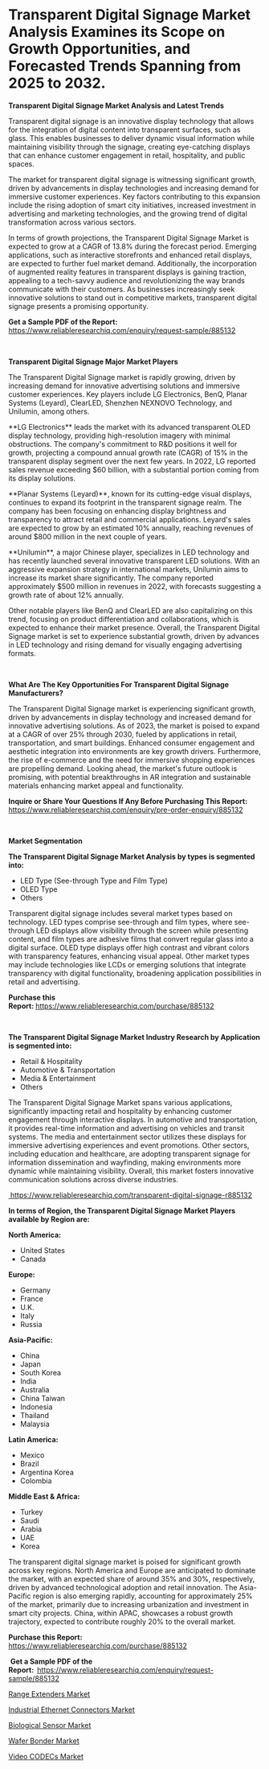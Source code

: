 <p><h1>Transparent Digital Signage Market Analysis Examines its Scope on Growth Opportunities, and Forecasted Trends Spanning from 2025 to 2032.</h1></p><p><strong>Transparent Digital Signage Market Analysis and Latest Trends</strong></p>
<p><p>Transparent digital signage is an innovative display technology that allows for the integration of digital content into transparent surfaces, such as glass. This enables businesses to deliver dynamic visual information while maintaining visibility through the signage, creating eye-catching displays that can enhance customer engagement in retail, hospitality, and public spaces. </p><p>The market for transparent digital signage is witnessing significant growth, driven by advancements in display technologies and increasing demand for immersive customer experiences. Key factors contributing to this expansion include the rising adoption of smart city initiatives, increased investment in advertising and marketing technologies, and the growing trend of digital transformation across various sectors.</p><p>In terms of growth projections, the Transparent Digital Signage Market is expected to grow at a CAGR of 13.8% during the forecast period. Emerging applications, such as interactive storefronts and enhanced retail displays, are expected to further fuel market demand. Additionally, the incorporation of augmented reality features in transparent displays is gaining traction, appealing to a tech-savvy audience and revolutionizing the way brands communicate with their customers. As businesses increasingly seek innovative solutions to stand out in competitive markets, transparent digital signage presents a promising opportunity.</p></p>
<p><strong>Get a Sample PDF of the Report:&nbsp;</strong> <a href="https://www.reliableresearchiq.com/enquiry/request-sample/885132?utm_campaign=1876&utm_medium=2&utm_source=Github&utm_content=ia&utm_term=06042025&utm_id=transparent-digital-signage">https://www.reliableresearchiq.com/enquiry/request-sample/885132</a></p>
<p>&nbsp;</p>
<p><strong>Transparent Digital Signage Major Market Players</strong></p>
<p><p>The Transparent Digital Signage market is rapidly growing, driven by increasing demand for innovative advertising solutions and immersive customer experiences. Key players include LG Electronics, BenQ, Planar Systems (Leyard), ClearLED, Shenzhen NEXNOVO Technology, and Unilumin, among others.</p><p>**LG Electronics** leads the market with its advanced transparent OLED display technology, providing high-resolution imagery with minimal obstructions. The company's commitment to R&D positions it well for growth, projecting a compound annual growth rate (CAGR) of 15% in the transparent display segment over the next few years. In 2022, LG reported sales revenue exceeding $60 billion, with a substantial portion coming from its display solutions.</p><p>**Planar Systems (Leyard)**, known for its cutting-edge visual displays, continues to expand its footprint in the transparent signage realm. The company has been focusing on enhancing display brightness and transparency to attract retail and commercial applications. Leyard's sales are expected to grow by an estimated 10% annually, reaching revenues of around $800 million in the next couple of years.</p><p>**Unilumin**, a major Chinese player, specializes in LED technology and has recently launched several innovative transparent LED solutions. With an aggressive expansion strategy in international markets, Unilumin aims to increase its market share significantly. The company reported approximately $500 million in revenues in 2022, with forecasts suggesting a growth rate of about 12% annually.</p><p>Other notable players like BenQ and ClearLED are also capitalizing on this trend, focusing on product differentiation and collaborations, which is expected to enhance their market presence. Overall, the Transparent Digital Signage market is set to experience substantial growth, driven by advances in LED technology and rising demand for visually engaging advertising formats.</p></p>
<p>&nbsp;</p>
<p><strong>What Are The Key Opportunities For Transparent Digital Signage Manufacturers?</strong></p>
<p><p>The Transparent Digital Signage market is experiencing significant growth, driven by advancements in display technology and increased demand for innovative advertising solutions. As of 2023, the market is poised to expand at a CAGR of over 25% through 2030, fueled by applications in retail, transportation, and smart buildings. Enhanced consumer engagement and aesthetic integration into environments are key growth drivers. Furthermore, the rise of e-commerce and the need for immersive shopping experiences are propelling demand. Looking ahead, the market's future outlook is promising, with potential breakthroughs in AR integration and sustainable materials enhancing market appeal and functionality.</p></p>
<p><strong>Inquire or Share Your Questions If Any Before Purchasing This Report:</strong> <a href="https://www.reliableresearchiq.com/enquiry/pre-order-enquiry/885132?utm_campaign=1876&utm_medium=2&utm_source=Github&utm_content=ia&utm_term=06042025&utm_id=transparent-digital-signage">https://www.reliableresearchiq.com/enquiry/pre-order-enquiry/885132</a></p>
<p>&nbsp;</p>
<p><strong>Market Segmentation</strong></p>
<p><strong>The Transparent Digital Signage Market Analysis by types is segmented into:</strong></p>
<p><ul><li>LED Type (See-through Type and Film Type)</li><li>OLED Type</li><li>Others</li></ul></p>
<p><p>Transparent digital signage includes several market types based on technology. LED types comprise see-through and film types, where see-through LED displays allow visibility through the screen while presenting content, and film types are adhesive films that convert regular glass into a digital surface. OLED type displays offer high contrast and vibrant colors with transparency features, enhancing visual appeal. Other market types may include technologies like LCDs or emerging solutions that integrate transparency with digital functionality, broadening application possibilities in retail and advertising.</p></p>
<p><strong>Purchase this Report:&nbsp;</strong><a href="https://www.reliableresearchiq.com/purchase/885132?utm_campaign=1876&utm_medium=2&utm_source=Github&utm_content=ia&utm_term=06042025&utm_id=transparent-digital-signage">https://www.reliableresearchiq.com/purchase/885132</a></p>
<p>&nbsp;</p>
<p><strong>The Transparent Digital Signage Market Industry Research by Application is segmented into:</strong></p>
<p><ul><li>Retail & Hospitality</li><li>Automotive & Transportation</li><li>Media & Entertainment</li><li>Others</li></ul></p>
<p><p>The Transparent Digital Signage Market spans various applications, significantly impacting retail and hospitality by enhancing customer engagement through interactive displays. In automotive and transportation, it provides real-time information and advertising on vehicles and transit systems. The media and entertainment sector utilizes these displays for immersive advertising experiences and event promotions. Other sectors, including education and healthcare, are adopting transparent signage for information dissemination and wayfinding, making environments more dynamic while maintaining visibility. Overall, this market fosters innovative communication solutions across diverse industries.</p></p>
<p><a href="https://www.reliableresearchiq.com/transparent-digital-signage-r885132?utm_campaign=1876&utm_medium=2&utm_source=Github&utm_content=ia&utm_term=06042025&utm_id=transparent-digital-signage">&nbsp;https://www.reliableresearchiq.com/transparent-digital-signage-r885132</a></p>
<p><strong>In terms of Region, the Transparent Digital Signage Market Players available by Region are:</strong></p>
<p>
    <p> <strong> North America: </strong>
        <ul>
            <li>United States</li>
            <li>Canada</li>
        </ul>
        </p> 
    <p> <strong> Europe: </strong>
        <ul>
            <li>Germany</li>
            <li>France</li>
            <li>U.K.</li>
            <li>Italy</li>
            <li>Russia</li>
        </ul>
        </p> 
    <p> <strong> Asia-Pacific: </strong>
        <ul>
            <li>China</li>
            <li>Japan</li>
            <li>South Korea</li>
            <li>India</li>
            <li>Australia</li>
            <li>China Taiwan</li>
            <li>Indonesia</li>
            <li>Thailand</li>
            <li>Malaysia</li>
        </ul>
        </p> 
    <p> <strong> Latin America: </strong>
        <ul>
            <li>Mexico</li>
            <li>Brazil</li>
            <li>Argentina Korea</li>
            <li>Colombia</li>
        </ul>
        </p> 
    <p> <strong> Middle East & Africa: </strong>
        <ul>
            <li>Turkey</li>
            <li>Saudi</li>
            <li>Arabia</li>
            <li>UAE</li>
            <li>Korea</li>
        </ul>
    </p>
    </p>
<p><p>The transparent digital signage market is poised for significant growth across key regions. North America and Europe are anticipated to dominate the market, with an expected share of around 35% and 30%, respectively, driven by advanced technological adoption and retail innovation. The Asia-Pacific region is also emerging rapidly, accounting for approximately 25% of the market, primarily due to increasing urbanization and investment in smart city projects. China, within APAC, showcases a robust growth trajectory, expected to contribute roughly 20% to the overall market.</p></p>
<p><strong>Purchase this Report: </strong><a href="https://www.reliableresearchiq.com/purchase/885132?utm_campaign=1876&utm_medium=2&utm_source=Github&utm_content=ia&utm_term=06042025&utm_id=transparent-digital-signage">https://www.reliableresearchiq.com/purchase/885132</a></p>
<p>&nbsp;<strong>Get a Sample PDF of the Report:&nbsp;&nbsp;</strong><a href="https://www.reliableresearchiq.com/enquiry/request-sample/885132?utm_campaign=1876&utm_medium=2&utm_source=Github&utm_content=ia&utm_term=06042025&utm_id=transparent-digital-signage">https://www.reliableresearchiq.com/enquiry/request-sample/885132</a></p>
<p><strong></strong></p>
<p><p><a href="https://github.com/habyoneub/Market-Research-Report-List-1/blob/main/range-extenders-market.md?utm_campaign=1876&utm_medium=2&utm_source=Github&utm_content=ia&utm_term=06042025&utm_id=transparent-digital-signage">Range Extenders Market</a></p><p><a href="https://github.com/iontahoehlct/Market-Research-Report-List-1/blob/main/industrial-ethernet-connectors-market.md?utm_campaign=1876&utm_medium=2&utm_source=Github&utm_content=ia&utm_term=06042025&utm_id=transparent-digital-signage">Industrial Ethernet Connectors Market</a></p><p><a href="https://github.com/nxauwedaroui2/Market-Research-Report-List-1/blob/main/biological-sensor-market.md?utm_campaign=1876&utm_medium=2&utm_source=Github&utm_content=ia&utm_term=06042025&utm_id=transparent-digital-signage">Biological Sensor Market</a></p><p><a href="https://github.com/kemauteve/Market-Research-Report-List-1/blob/main/wafer-bonder-market.md?utm_campaign=1876&utm_medium=2&utm_source=Github&utm_content=ia&utm_term=06042025&utm_id=transparent-digital-signage">Wafer Bonder Market</a></p><p><a href="https://github.com/drissahrouk/Market-Research-Report-List-1/blob/main/video-codecs-market.md?utm_campaign=1876&utm_medium=2&utm_source=Github&utm_content=ia&utm_term=06042025&utm_id=transparent-digital-signage">Video CODECs Market</a></p></p>